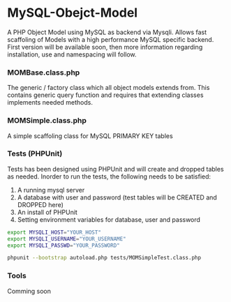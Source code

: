 MySQL-Obejct-Model
==================

A PHP Object Model using MySQL as backend via Mysqli. Allows fast scaffoling of Models with a high performance MySQL specific backend.
First version will be available soon, then more information regarding installation, use and namespacing will follow.

### MOMBase.class.php
The generic / factory class which all object models extends from. This contains generic query function and requires that extending classes implements needed methods.

### MOMSimple.class.php
A simple scaffoling class for MySQL PRIMARY KEY tables

### Tests (PHPUnit)
Tests has been designed using PHPUnit and will create and dropped tables as needed. 
Inorder to run the tests, the following needs to be satisfied:
1. A running mysql server
2. A database with user and password (test tables will be CREATED and DROPPED here)
3. An install of PHPUnit
4. Setting environment variables for database, user and password

```sh
export MYSQLI_HOST="YOUR_HOST"
export MYSQLI_USERNAME="YOUR_USERNAME"
export MYSQLI_PASSWD="YOUR_PASSWORD"

phpunit --bootstrap autoload.php tests/MOMSimpleTest.class.php
```

### Tools 
Comming soon

